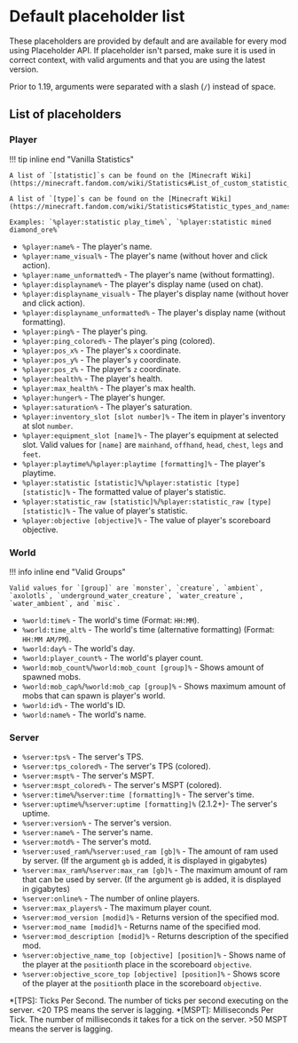 # Default placeholder list

These placeholders are provided by default and are available for every mod using Placeholder API.
If placeholder isn't parsed, make sure it is used in correct context, with valid arguments and
that you are using the latest version.

Prior to 1.19, arguments were separated with a slash (`/`) instead of space.

## List of placeholders

### Player

!!! tip inline end "Vanilla Statistics"

    A list of `[statistic]`s can be found on the [Minecraft Wiki](https://minecraft.fandom.com/wiki/Statistics#List_of_custom_statistic_names)

    A list of `[type]`s can be found on the [Minecraft Wiki](https://minecraft.fandom.com/wiki/Statistics#Statistic_types_and_names)

    Examples: `%player:statistic play_time%`, `%player:statistic mined diamond_ore%`

- `%player:name%` - The player's name.
- `%player:name_visual%` - The player's name (without hover and click action).
- `%player:name_unformatted%` - The player's name (without formatting).
- `%player:displayname%` - The player's display name (used on chat).
- `%player:displayname_visual%` - The player's display name (without hover and click action).
- `%player:displayname_unformatted%` - The player's display name (without formatting).
- `%player:ping%` - The player's ping.
- `%player:ping_colored%` - The player's ping (colored).
- `%player:pos_x%` - The player's `x` coordinate.
- `%player:pos_y%` - The player's `y` coordinate.
- `%player:pos_z%` - The player's `z` coordinate.
- `%player:health%` - The player's health.
- `%player:max_health%` - The player's max health.
- `%player:hunger%` - The player's hunger.
- `%player:saturation%` - The player's saturation.
- `%player:inventory_slot [slot number]%` - The item in player's inventory at slot `number`.
- `%player:equipment_slot [name]%` - The player's equipment at selected slot. Valid values for `[name]`
  are `mainhand`, `offhand`, `head`, `chest`, `legs` and `feet`.
- `%player:playtime%`/`%player:playtime [formatting]%` - The player's playtime.
- `%player:statistic [statistic]%`/`%player:statistic [type] [statistic]%` - The formatted value of player's statistic.
- `%player:statistic_raw [statistic]%`/`%player:statistic_raw [type] [statistic]%` - The value of player's statistic.
- `%player:objective [objective]%` - The value of player's scoreboard objective.

### World

!!! info inline end "Valid Groups"

    Valid values for `[group]` are `monster`, `creature`, `ambient`, `axolotls`, `underground_water_creature`, `water_creature`,
    `water_ambient`, and `misc`.

- `%world:time%` - The world's time (Format: `HH:MM`).
- `%world:time_alt%` - The world's time (alternative formatting) (Format: `HH:MM AM/PM`).
- `%world:day%` - The world's day.
- `%world:player_count%` - The world's player count.
- `%world:mob_count%`/`%world:mob_count [group]%` - Shows amount of spawned mobs.
- `%world:mob_cap%`/`%world:mob_cap [group]%` - Shows maximum amount of mobs that can spawn is player's world.
- `%world:id%` - The world's ID.
- `%world:name%` - The world's name.

### Server

- `%server:tps%` - The server's TPS.
- `%server:tps_colored%` - The server's TPS (colored).
- `%server:mspt%` - The server's MSPT.
- `%server:mspt_colored%` - The server's MSPT (colored).
- `%server:time%`/`%server:time [formatting]%` - The server's time.
- `%server:uptime%`/`%server:uptime [formatting]%` (2.1.2+)- The server's uptime.
- `%server:version%` - The server's version.
- `%server:name%` - The server's name.
- `%server:motd%` - The server's motd.
- `%server:used_ram%`/`%server:used_ram [gb]%` - The amount of ram used by server. (If the argument `gb` is added, it is displayed in
  gigabytes)
- `%server:max_ram%`/`%server:max_ram [gb]%` - The maximum amount of ram that can be used by server. (If the argument `gb` is added, it is
  displayed in gigabytes)
- `%server:online%` - The number of online players.
- `%server:max_players%` - The maximum player count.
- `%server:mod_version [modid]%` - Returns version of the specified mod.
- `%server:mod_name [modid]%` - Returns name of the specified mod.
- `%server:mod_description [modid]%` - Returns description of the specified mod.
- `%server:objective_name_top [objective] [position]%` - Shows name of the player at the `position`th place in the scoreboard `objective`.
- `%server:objective_score_top [objective] [position]%` - Shows score of the player at the `position`th place in the scoreboard `objective`.

*[TPS]: Ticks Per Second. The number of ticks per second executing on the server. <20 TPS means the server is lagging.
*[MSPT]: Milliseconds Per Tick. The number of milliseconds it takes for a tick on the server. >50 MSPT means the server is lagging.
